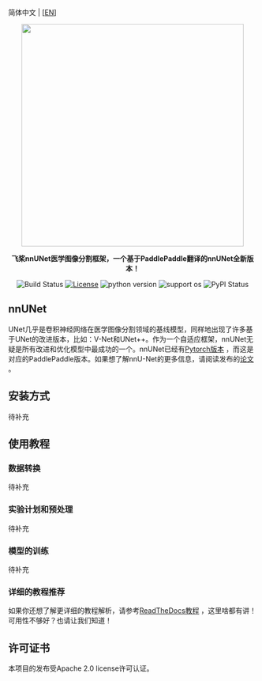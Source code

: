 简体中文 | [[EN](https://github.com/szuboy/paddle-nnUNet/blob/master/README_EN.md)]

<div align="center">

<p align="center">
    <img src="https://github.com/szuboy/paddle-nnUNet/blob/master/paddlennunet.png?raw=true" align="middle" width="450"/>
</p>

**飞桨nnUNet医学图像分割框架，一个基于PaddlePaddle翻译的nnUNet全新版本！**

![Build Status](https://github.com/szuboy/paddle-nnUNet/actions/workflows/python-package.yml/badge.svg)
[![License](https://img.shields.io/badge/license-Apache%202-blue.svg)](LICENSE)
![python version](https://img.shields.io/badge/python-3.0+-orange.svg)
![support os](https://img.shields.io/badge/os-linux%2C%20win%2C%20mac-yellow.svg)
![PyPI Status](https://pepy.tech/badge/paddle-nnunet/month)
</div>

## nnUNet

UNet几乎是卷积神经网络在医学图像分割领域的基线模型，同样地出现了许多基于UNet的改进版本，比如：V-Net和UNet++。作为一个自适应框架，nnUNet无疑是所有改进和优化模型中最成功的一个。nnUNet已经有[Pytorch版本](https://github.com/MIC-DKFZ/nnUNet) ，而这是对应的PaddlePaddle版本。如果想了解nnU-Net的更多信息，请阅读发布的[论文](https://www.nature.com/articles/s41592-020-01008-z) 。

## 安装方式

待补充

## 使用教程

### 数据转换

待补充

### 实验计划和预处理

待补充

### 模型的训练

待补充

### 详细的教程推荐

如果你还想了解更详细的教程解析，请参考[ReadTheDocs教程](https://paddle-nnunet.readthedocs.io/) ，这里啥都有讲！可用性不够好？也请让我们知道！

## 许可证书
本项目的发布受Apache 2.0 license许可认证。
